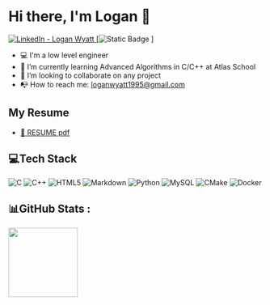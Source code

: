 # Hi there, I'm Logan 👋
[![LinkedIn - Logan Wyatt](https://img.shields.io/badge/LinkedIn_--_Logan_Wyatt-0072b1?link=https%3A%2F%2Fwww.linkedin.com%2Fin%2Flogan-wyatt%2F)
](https://www.linkedin.com/in/logan-wyatt/)
[![Static Badge](https://img.shields.io/badge/Portfolio-2ECC71?link=https%3A%2F%2Flrwyatt801.github.io%2F)
]

<!--
**LRWyatt801/LRWyatt801** is a ✨ _special_ ✨ repository because its `README.md` (this file) appears on your GitHub profile.
-->

- :computer: I'm a low level engineer
- :seedling: I’m currently learning Advanced Algorithms in C/C++ at Atlas School
- :dancers: I’m looking to collaborate on any project
- :mailbox_with_no_mail: How to reach me: <loganwyatt1995@gmail.com>

## My Resume

* [ :open_file_folder: RESUME pdf ](./wyatt,logan_resume.pdf)

## 💻Tech Stack
![C](https://img.shields.io/badge/c-%2300599C.svg?style=for-the-badge&logo=c&logoColor=white) ![C++](https://img.shields.io/badge/c++-%2300599C.svg?style=for-the-badge&logo=c%2B%2B&logoColor=white) ![HTML5](https://img.shields.io/badge/html5-%23E34F26.svg?style=for-the-badge&logo=html5&logoColor=white) ![Markdown](https://img.shields.io/badge/markdown-%23000000.svg?style=for-the-badge&logo=markdown&logoColor=white) ![Python](https://img.shields.io/badge/python-3670A0?style=for-the-badge&logo=python&logoColor=ffdd54) ![MySQL](https://img.shields.io/badge/mysql-%2300f.svg?style=for-the-badge&logo=mysql&logoColor=white) ![CMake](https://img.shields.io/badge/CMake-%23008FBA.svg?style=for-the-badge&logo=cmake&logoColor=white) ![Docker](https://img.shields.io/badge/docker-%230db7ed.svg?style=for-the-badge&logo=docker&logoColor=white)

## 📊GitHub Stats :
<!-- ![](https://github-readme-stats.vercel.app/api?username=lrwyatt801&theme=default&hide_border=false&include_all_commits=false&count_private=false)<br/> -->
<a href="https://github.com/lrwyatt801">
    <img height="137px" src="https://github-readme-stats.vercel.app/api/top-langs/?username=lrwyatt801&theme=default&hide_border=false&include_all_commits=false&count_private=false&layout=compact">
</a>
<!-- ![](https://github-readme-streak-stats.herokuapp.com/?user=lrwyatt801&theme=default&hide_border=false)<br/>
![](https://github-readme-stats.vercel.app/api/top-langs/?username=lrwyatt801&theme=default&hide_border=false&include_all_commits=false&count_private=false&layout=compact) -->

